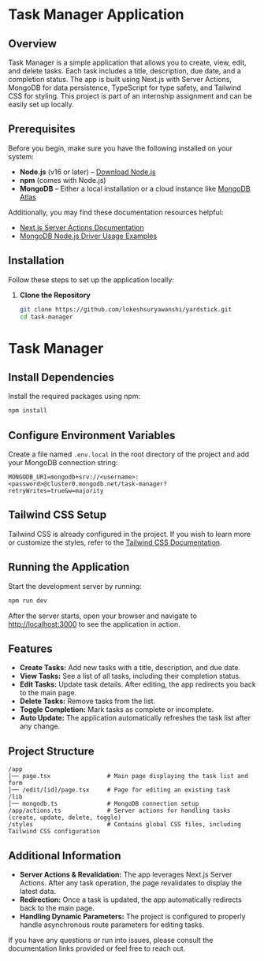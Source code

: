 # Task Manager Application

## Overview
Task Manager is a simple application that allows you to create, view, edit, and delete tasks. Each task includes a title, description, due date, and a completion status. The app is built using Next.js with Server Actions, MongoDB for data persistence, TypeScript for type safety, and Tailwind CSS for styling. This project is part of an internship assignment and can be easily set up locally.

## Prerequisites
Before you begin, make sure you have the following installed on your system:
- **Node.js** (v16 or later) – [Download Node.js](https://nodejs.org/)
- **npm** (comes with Node.js)
- **MongoDB** – Either a local installation or a cloud instance like [MongoDB Atlas](https://www.mongodb.com/cloud/atlas)

Additionally, you may find these documentation resources helpful:
- [Next.js Server Actions Documentation](https://nextjs.org/docs/app/building-your-application/data-fetching/server-actions)
- [MongoDB Node.js Driver Usage Examples](https://www.mongodb.com/docs/drivers/node/current/usage-examples/)

## Installation
Follow these steps to set up the application locally:

1. **Clone the Repository**
   ```bash
   git clone https://github.com/lokeshsuryawanshi/yardstick.git
   cd task-manager
# Task Manager

## Install Dependencies

Install the required packages using npm:

```bash
npm install
```

## Configure Environment Variables

Create a file named `.env.local` in the root directory of the project and add your MongoDB connection string:

```env
MONGODB_URI=mongodb+srv://<username>:<password>@cluster0.mongodb.net/task-manager?retryWrites=true&w=majority
```

## Tailwind CSS Setup

Tailwind CSS is already configured in the project. If you wish to learn more or customize the styles, refer to the [Tailwind CSS Documentation](https://tailwindcss.com/).

## Running the Application

Start the development server by running:

```bash
npm run dev
```

After the server starts, open your browser and navigate to [http://localhost:3000](http://localhost:3000) to see the application in action.

## Features

- **Create Tasks:** Add new tasks with a title, description, and due date.
- **View Tasks:** See a list of all tasks, including their completion status.
- **Edit Tasks:** Update task details. After editing, the app redirects you back to the main page.
- **Delete Tasks:** Remove tasks from the list.
- **Toggle Completion:** Mark tasks as complete or incomplete.
- **Auto Update:** The application automatically refreshes the task list after any change.

## Project Structure

```
/app
│── page.tsx                # Main page displaying the task list and form
│── /edit/[id]/page.tsx     # Page for editing an existing task
/lib
│── mongodb.ts              # MongoDB connection setup
/app/actions.ts             # Server actions for handling tasks (create, update, delete, toggle)
/styles                     # Contains global CSS files, including Tailwind CSS configuration
```

## Additional Information

- **Server Actions & Revalidation:** The app leverages Next.js Server Actions. After any task operation, the page revalidates to display the latest data.
- **Redirection:** Once a task is updated, the app automatically redirects back to the main page.
- **Handling Dynamic Parameters:** The project is configured to properly handle asynchronous route parameters for editing tasks.

If you have any questions or run into issues, please consult the documentation links provided or feel free to reach out. 
